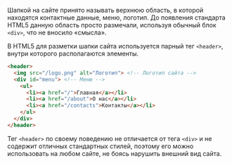 Шапкой на сайте принято называть верхнюю область, в которой находятся контактные данные, меню, логотип. До появления стандарта HTML5 данную область просто размечали, используя обычный блок `<div>`, что не вносило «смысла».

В HTML5 для разметки шапки сайта используется парный тег `<header>`, внутри которого располагаются элементы.

```html
<header>
  <img src="/logo.png" alt="Логотип"> <!-- Логотип сайта -->
  <div id="menu"> <!-- Меню -->
    <ul>
      <li><a href="/">Главная</a></li>
      <li><a href="/about">О нас</a></li>
      <li><a href="/contacts">Контакты</a></li>
    </ul>
  </div>
</header>
```

Тег `<header>` по своему поведению не отличается от тега `<div>` и не содержит отличных стандартных стилей, поэтому его можно использовать на любом сайте, не боясь нарушить внешний вид сайта.
